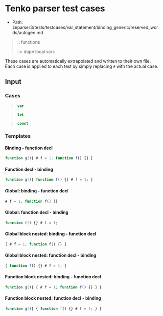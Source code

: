# Tenko parser test cases

- Path: zeparser3/tests/testcases/var_statement/binding_generic/reserved_words/autogen.md

> :: functions
>
> ::> dupe local vars

These cases are automatically extrapolated and written to their own file.
Each case is applied to each test by simply replacing `#` with the actual case.

## Input

### Cases

> `````js
> var
> `````

> `````js
> let
> `````

> `````js
> const
> `````

### Templates

#### Binding - function decl

`````js
function g(){ # f = 1; function f() {} }
`````

#### Function decl - binding 

`````js
function g(){ function f() {} # f = 1; }
`````

#### Global: binding - function decl

`````js
# f = 1; function f() {}
`````

#### Global: function decl - binding 

`````js
function f() {} # f = 1;
`````

#### Global block nested: binding - function decl

`````js
{ # f = 1; function f() {} }
`````

#### Global block nested: function decl - binding 

`````js
{ function f() {} # f = 1; }
`````

#### Function block nested: binding - function decl

`````js
function g(){ { # f = 1; function f() {} } }
`````

#### Function block nested: function decl - binding 

`````js
function g(){ { function f() {} # f = 1; } }
`````
